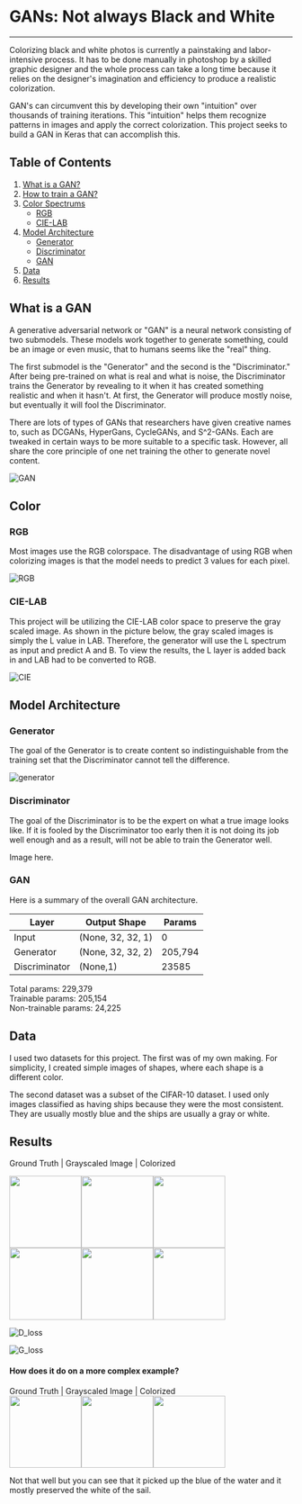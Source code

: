 # GANs: Not always Black and White
_________________________________________________________________
Colorizing black and white photos is currently a painstaking and labor-intensive process. It has to be done manually in photoshop by a skilled graphic designer and the whole process can take a long time because it relies on the designer's imagination and efficiency to produce a realistic colorization.

GAN's can circumvent this by developing their own "intuition" over thousands of training iterations. This "intuition" helps them recognize patterns in images and apply the correct colorization. This project seeks to build a GAN in Keras that can accomplish this.

## Table of Contents
1. [What is a GAN?](#what-is-a-gan?)
2. [How to train a GAN?](#how-to-train-a-gan?)
3. [Color Spectrums](#color-spectrums)
    *  [RGB](#rgb)
    *  [CIE-LAB](#cie-lab)
4. [Model Architecture](#model-Architecture)
    *  [Generator](#Generator)
    *  [Discriminator](#Discriminator)
    *  [GAN](#gan)
5. [Data](*data)
5. [Results](#results)

## What is a GAN

A generative adversarial network or "GAN" is a neural network consisting of two submodels. These models work together to generate something, could be an image or even music, that to humans seems like the "real" thing.

The first submodel is the "Generator" and the second is the "Discriminator." After being pre-trained on what is real and what is noise, the Discriminator trains the Generator by revealing to it when it has created something realistic and when it hasn't. At first, the Generator will produce mostly noise, but eventually it will fool the Discriminator.

There are lots of types of GANs that researchers have given creative names to, such as DCGANs, HyperGans, CycleGANs, and S^2-GANs. Each are tweaked in certain ways to be more suitable to a specific task. However, all share the core principle of one net training the other to generate novel content.

![GAN](/results/GAN_arch.jpeg)

## Color

### RGB
Most images use the RGB colorspace. The disadvantage of using RGB when colorizing images is that the model needs to predict 3 values for each pixel.

![RGB](/results/rgb.jpg)

### CIE-LAB

This project will be utilizing the CIE-LAB color space to preserve the gray scaled image. As shown in the picture below, the gray scaled images is simply the L value in LAB. Therefore, the generator will use the L spectrum as input and predict A and B. To view the results, the L layer is added back in and LAB had to be converted to RGB.

![CIE](/results/cie.png)

## Model Architecture

### Generator

The goal of the Generator is to create content so indistinguishable from the training set that the Discriminator cannot tell the difference.

![generator](/results/generator.png)

### Discriminator

The goal of the Discriminator is to be the expert on what a true image looks like. If it is fooled by the Discriminator too early then it is not doing its job well enough and as a result, will not be able to train the Generator well.

Image here.

### GAN

Here is a summary of the overall GAN architecture.

|Layer           |Output Shape       | Params      |
|----------------|-------------------|-------------|
|Input           |(None, 32, 32, 1)  |0            |
|Generator       |(None, 32, 32, 2)  |205,794      |
|Discriminator   |(None,1)           |23585        |

Total params: 229,379<br>
Trainable params: 205,154<br>
Non-trainable params: 24,225<br>

## Data

I used two datasets for this project. The first was of my own making. For simplicity, I created simple images of shapes, where each shape is a different color.

The second dataset was a subset of the CIFAR-10 dataset. I used only images classified as having ships because they were the most consistent. They are usually mostly blue and the ships are usually a gray or white.

## Results

Ground Truth | Grayscaled Image | Colorized

<img src="/data/Paint/For_readme/red.png" width="128" /><img src="/data/Paint/For_readme/red_gray.png" width="128"/><img src="/results/22/for_pres/red.png" width="128" />
<br>
<img src="/data/Paint/For_readme/blue.png" width="128" /><img src="/data/Paint/For_readme/blue_gray.png" width="128"/><img src="/results/22/for_pres/blue.png" width="128" />


![D_loss](/plots/Plots/generative_plot.png)

![G_loss](/plots/Plots/discriminative_plot.png)

#### How does it do on a more complex example? <br>
Ground Truth | Grayscaled Image | Colorized<br>
<img src="/results/22/for_pres/sailboat_true.png" width="128" /><img src="/results/22/for_pres/sailboat_gray.jpg" width="128"/><img src="/results/22/for_pres/sailboat.png" width="128" />

Not that well but you can see that it picked up the blue of the water and it mostly preserved the white of the sail.
